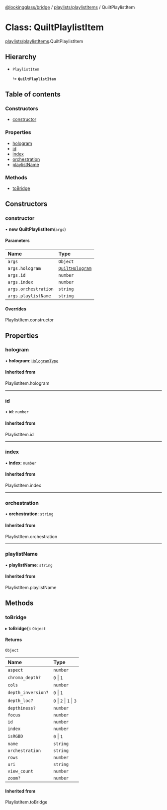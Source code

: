 [@lookingglass/bridge](../README.md) / [playlists/playlistItems](../modules/playlists_playlistItems.md) / QuiltPlaylistItem

# Class: QuiltPlaylistItem

[playlists/playlistItems](../modules/playlists_playlistItems.md).QuiltPlaylistItem

## Hierarchy

- `PlaylistItem`

  ↳ **`QuiltPlaylistItem`**

## Table of contents

### Constructors

- [constructor](playlists_playlistItems.QuiltPlaylistItem.md#constructor)

### Properties

- [hologram](playlists_playlistItems.QuiltPlaylistItem.md#hologram)
- [id](playlists_playlistItems.QuiltPlaylistItem.md#id)
- [index](playlists_playlistItems.QuiltPlaylistItem.md#index)
- [orchestration](playlists_playlistItems.QuiltPlaylistItem.md#orchestration)
- [playlistName](playlists_playlistItems.QuiltPlaylistItem.md#playlistname)

### Methods

- [toBridge](playlists_playlistItems.QuiltPlaylistItem.md#tobridge)

## Constructors

### constructor

• **new QuiltPlaylistItem**(`args`)

#### Parameters

| Name | Type |
| :------ | :------ |
| `args` | `Object` |
| `args.hologram` | [`QuiltHologram`](components_hologram.QuiltHologram.md) |
| `args.id` | `number` |
| `args.index` | `number` |
| `args.orchestration` | `string` |
| `args.playlistName` | `string` |

#### Overrides

PlaylistItem.constructor

## Properties

### hologram

• **hologram**: [`HologramType`](../modules/components_hologram.md#hologramtype)

#### Inherited from

PlaylistItem.hologram

___

### id

• **id**: `number`

#### Inherited from

PlaylistItem.id

___

### index

• **index**: `number`

#### Inherited from

PlaylistItem.index

___

### orchestration

• **orchestration**: `string`

#### Inherited from

PlaylistItem.orchestration

___

### playlistName

• **playlistName**: `string`

#### Inherited from

PlaylistItem.playlistName

## Methods

### toBridge

▸ **toBridge**(): `Object`

#### Returns

`Object`

| Name | Type |
| :------ | :------ |
| `aspect` | `number` |
| `chroma_depth?` | ``0`` \| ``1`` |
| `cols` | `number` |
| `depth_inversion?` | ``0`` \| ``1`` |
| `depth_loc?` | ``0`` \| ``2`` \| ``1`` \| ``3`` |
| `depthiness?` | `number` |
| `focus` | `number` |
| `id` | `number` |
| `index` | `number` |
| `isRGBD` | ``0`` \| ``1`` |
| `name` | `string` |
| `orchestration` | `string` |
| `rows` | `number` |
| `uri` | `string` |
| `view_count` | `number` |
| `zoom?` | `number` |

#### Inherited from

PlaylistItem.toBridge

